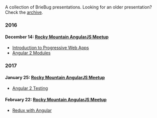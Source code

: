 A collection of BrieBug presentations. Looking for an older presentation? Check the [archive](archive).

### 2016

#### December 14: [Rocky Mountain AngularJS Meetup](https://www.meetup.com/RockyMountainAngularJS/events/235881445/)

  * [Introduction to Progressive Web Apps](https://briebug.github.io/presentations/ng-meetup/2016/12/introduction-to-progress-web-apps)
  * [Angular 2 Modules](http://slides.com/briebug/angular-2-modules)

### 2017

#### January 25: [Rocky Mountain AngularJS Meetup](https://www.meetup.com/RockyMountainAngularJS/events/236449311/)

  * [Angular 2 Testing](http://slides.com/briebug/angular-2-testing)

#### February 22: [Rocky Mountain AngularJS Meetup](https://www.meetup.com/RockyMountainAngularJS/events/)

  * [Redux with Angular](https://briebug.github.io/presentations/ng-meetup/2017/02/redux-with-angular)
